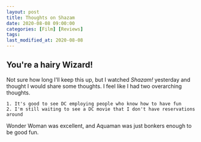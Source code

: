 ```yaml
---
layout: post
title: Thoughts on Shazam
date: 2020-08-08 09:00:00
categories: [Film] [Reviews]
tags:
last_modified_at: 2020-08-08
---
```


## You're a hairy Wizard!
Not sure how long I'll keep this up, but I watched _Shazam!_ yesterday and thought I would share some thoughts.  I feel like I had two overarching thoughts.

    1. It's good to see DC employing people who know how to have fun
    2. I'm still waiting to see a DC movie that I don't have reservations around

Wonder Woman was excellent, and Aquaman was just bonkers enough to be good fun.